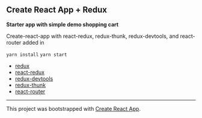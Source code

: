 ## Create React App + Redux
__Starter app with simple demo shopping cart__

Create-react-app with react-redux, redux-thunk, redux-devtools, and react-router added in

```yarn install```
```yarn start```

- [redux](http://redux.js.org/)
- [react-redux](http://redux.js.org/docs/basics/UsageWithReact.html)
- [redux-devtools](https://github.com/gaearon/redux-devtools)
- [redux-thunk](https://github.com/gaearon/redux-thunk)
- [react-router](https://reacttraining.com/react-router/web/guides/quick-start)
___

This project was bootstrapped with [Create React App](https://github.com/facebookincubator/create-react-app).
